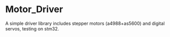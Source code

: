 # Motor_Driver
A simple driver library includes stepper motors (a4988+as5600) and digital servos, testing on stm32.

